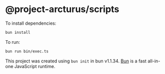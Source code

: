 # @project-arcturus/scripts

To install dependencies:

```bash
bun install
```

To run:

```bash
bun run bin/exec.ts
```

This project was created using `bun init` in bun v1.1.34. [Bun](https://bun.sh) is a fast all-in-one JavaScript runtime.
